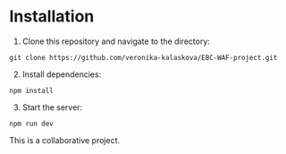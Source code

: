 # Installation
1. Clone this repository and navigate to the directory:
```
git clone https://github.com/veronika-kalaskova/EBC-WAF-project.git
```

2. Install dependencies:
```
npm install
```

3. Start the server:
```
npm run dev
```

This is a collaborative project.

